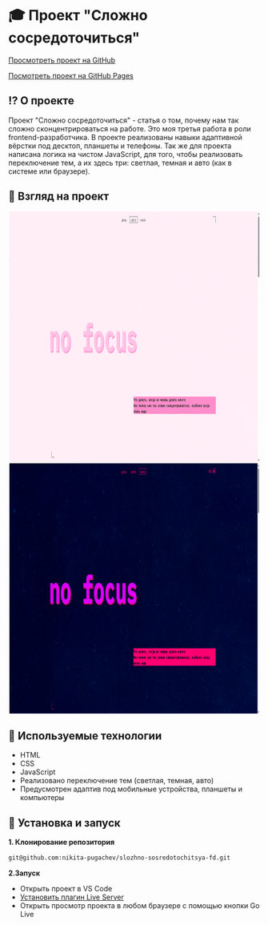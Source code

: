 # 🎓 Проект "Сложно сосредоточиться"

[Просмотреть проект на GitHub](https://github.com/nikita-pugachev/slozhno-sosredotochitsya-fd.git)

[Посмотреть проект на GitHub Pages](https://nikita-pugachev.github.io/slozhno-sosredotochitsya-fd/)

## ⁉️ О проекте
Проект "Сложно сосредоточиться" - статья о том, почему нам так сложно сконцентрироваться на работе. Это моя третья работа в роли frontend-разработчика. В проекте реализованы навыки адаптивной вёрстки под десктоп, планшеты и телефоны. Так же для проекта написана логика на чистом JavaScript, для того, чтобы реализовать переключение тем, а их здесь три: светлая, темная и авто (как в системе или браузере).

## 👀 Взгляд на проект
<div align="center">
<img src="./images/no-focus-light.png" width=500 height=500>
<img src="./images/no-focus-dark.png" width=500 height=500>
</div>

## 🔧 Используемые технологии
* HTML
* CSS
* JavaScript
* Реализовано переключение тем (светлая, темная, авто)
* Предусмотрен адаптив под мобильные устройства, планшеты и компьютеры

## 🚀 Установка и запуск
**1. Клонирование репозитория**
```bash
git@github.com:nikita-pugachev/slozhno-sosredotochitsya-fd.git
```
**2.Запуск**
* Открыть проект в VS Code
* [Установить плагин Live Server](https://marketplace.visualstudio.com/items?itemName=ritwickdey.LiveServer)
* Открыть просмотр проекта в любом браузере с помощью кнопки Go Live